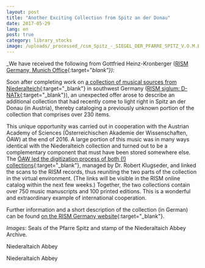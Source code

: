 ```yaml
---
layout: post
title: "Another Exciting Collection from Spitz an der Donau"
date: 2017-05-29
lang: en
post: true
category: library_stocks
image: /uploads/_processed_/csm_Spitz_-_SIEGEL_DER_PFARRE_SPITZ_V.O.M.B_B01_gross_28fbdb2060.jpg
---
```



_We have received the following from Gottfried Heinz-Kronberger ([RISM Germany, Munich Office](http://de.rism.info/de/home.html){:target="_blank"}):_

Soon after completing work on [a collection of musical sources from Niederalteich](http://www.rism.info/en/home/newsdetails/article/64/an-exciting-collection.html){:target="_blank"} in southwest Germany ([RISM siglum: D-NATk](https://opac.rism.info/search?View=rism&siglum=D-NATk){:target="_blank"}), an unexpected offer arose to describe an additional collection that had recently come to light right in Spitz an der Donau (in Austria), thereby cataloging a previously unknown portion of the collection that comprises over 230 items.

This unique opportunity was carried out in cooperation with the Austrian Academy of Sciences (Österreichischen Akademie der Wissenschaften, ÖAW) at the end of 2016. A large portion of this music was in many ways identical with the Niederalteich collection and turned out to be a complementary component that must have been stored somewhere else. The [ÖAW led the digitization process of both (!) collections](http://www.digital-musicology.at/de-at/spitz.html){:target="_blank"}, managed by Dr. Robert Klugseder, and linked the scans to the RISM records, thus reuniting the two parts of the collection in the virtual environment. (The links will be visible in the RISM online catalog within the next few weeks.) Together, the two collections contain over 750 music manuscripts and 100 printed editions. This is a wonderful and extraordinary example of international cooperation.

Further information and a short description of the collection (in German) can be found [on the RISM Germany website](http://de.rism.info/de/liste-aller-fundorte/niederalteich-benediktinerabtei-st-mauritius.html){:target="_blank"}.

_Images_: Seals of the Pfarre Spitz and stamp of the Niederaltaich Abbey Archive.

Niederaltaich Abbey

Niederaltaich Abbey







<script type="text/javascript">var switchTo5x=true;</script><script type="text/javascript" src="http://w.sharethis.com/button/buttons.js"></script><script type="text/javascript">stLight.options({publisher: "9b601438-1ce1-49d8-bfd7-9cff5df54c17", doNotHash: false, doNotCopy: false, hashAddressBar: false});</script>